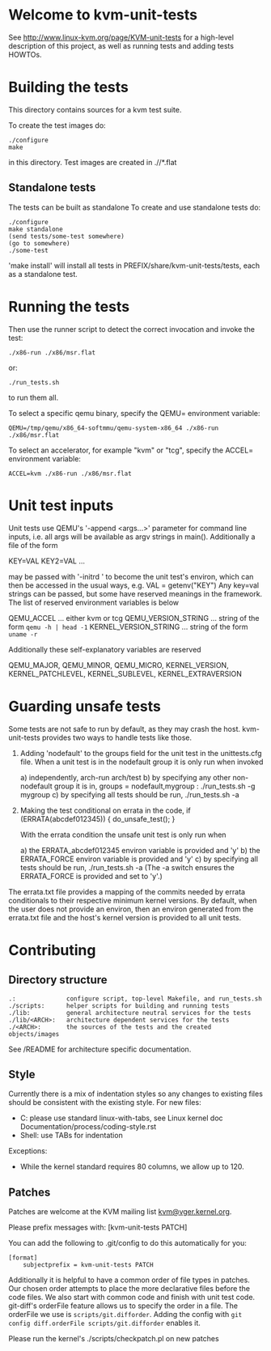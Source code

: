 # Welcome to kvm-unit-tests

See http://www.linux-kvm.org/page/KVM-unit-tests for a high-level
description of this project, as well as running tests and adding
tests HOWTOs.

# Building the tests

This directory contains sources for a kvm test suite.

To create the test images do:

    ./configure
    make

in this directory. Test images are created in ./<ARCH>/*.flat

## Standalone tests

The tests can be built as standalone
To create and use standalone tests do:

    ./configure
    make standalone
    (send tests/some-test somewhere)
    (go to somewhere)
    ./some-test

'make install' will install all tests in PREFIX/share/kvm-unit-tests/tests,
each as a standalone test.


# Running the tests

Then use the runner script to detect the correct invocation and
invoke the test:

    ./x86-run ./x86/msr.flat
or:

    ./run_tests.sh

to run them all.

To select a specific qemu binary, specify the QEMU=<path>
environment variable:

    QEMU=/tmp/qemu/x86_64-softmmu/qemu-system-x86_64 ./x86-run ./x86/msr.flat

To select an accelerator, for example "kvm" or "tcg", specify the
ACCEL=<name> environment variable:

    ACCEL=kvm ./x86-run ./x86/msr.flat

# Unit test inputs

Unit tests use QEMU's '-append <args...>' parameter for command line
inputs, i.e. all args will be available as argv strings in main().
Additionally a file of the form

KEY=VAL
KEY2=VAL
...

may be passed with '-initrd <file>' to become the unit test's environ,
which can then be accessed in the usual ways, e.g. VAL = getenv("KEY")
Any key=val strings can be passed, but some have reserved meanings in
the framework. The list of reserved environment variables is below

 QEMU_ACCEL            ... either kvm or tcg
 QEMU_VERSION_STRING   ... string of the form `qemu -h | head -1`
 KERNEL_VERSION_STRING ... string of the form `uname -r`

Additionally these self-explanatory variables are reserved

 QEMU_MAJOR, QEMU_MINOR, QEMU_MICRO, KERNEL_VERSION, KERNEL_PATCHLEVEL,
 KERNEL_SUBLEVEL, KERNEL_EXTRAVERSION

# Guarding unsafe tests

Some tests are not safe to run by default, as they may crash the
host. kvm-unit-tests provides two ways to handle tests like those.

 1) Adding 'nodefault' to the groups field for the unit test in the
    unittests.cfg file. When a unit test is in the nodefault group
    it is only run when invoked

    a) independently, arch-run arch/test
    b) by specifying any other non-nodefault group it is in,
       groups = nodefault,mygroup : ./run_tests.sh -g mygroup
    c) by specifying all tests should be run, ./run_tests.sh -a

 2) Making the test conditional on errata in the code,
    if (ERRATA(abcdef012345)) {
        do_unsafe_test();
    }

    With the errata condition the unsafe unit test is only run
    when

    a) the ERRATA_abcdef012345 environ variable is provided and 'y'
    b) the ERRATA_FORCE environ variable is provided and 'y'
    c) by specifying all tests should be run, ./run_tests.sh -a
       (The -a switch ensures the ERRATA_FORCE is provided and set
        to 'y'.)

The errata.txt file provides a mapping of the commits needed by errata
conditionals to their respective minimum kernel versions. By default,
when the user does not provide an environ, then an environ generated
from the errata.txt file and the host's kernel version is provided to
all unit tests.

# Contributing

## Directory structure

    .:				configure script, top-level Makefile, and run_tests.sh
    ./scripts:		helper scripts for building and running tests
    ./lib:			general architecture neutral services for the tests
    ./lib/<ARCH>:	architecture dependent services for the tests
    ./<ARCH>:		the sources of the tests and the created objects/images

See <ARCH>/README for architecture specific documentation.

## Style

Currently there is a mix of indentation styles so any changes to
existing files should be consistent with the existing style. For new
files:

  - C: please use standard linux-with-tabs, see Linux kernel
    doc Documentation/process/coding-style.rst
  - Shell: use TABs for indentation

Exceptions:

  - While the kernel standard requires 80 columns, we allow up to 120.

## Patches

Patches are welcome at the KVM mailing list <kvm@vger.kernel.org>.

Please prefix messages with: [kvm-unit-tests PATCH]

You can add the following to .git/config to do this automatically for you:

    [format]
        subjectprefix = kvm-unit-tests PATCH

Additionally it is helpful to have a common order of file types in
patches. Our chosen order attempts to place the more declarative files
before the code files. We also start with common code and finish with
unit test code. git-diff's orderFile feature allows us to specify the
order in a file. The orderFile we use is `scripts/git.difforder`.
Adding the config with `git config diff.orderFile
scripts/git.difforder` enables it.

Please run the kernel's ./scripts/checkpatch.pl on new patches
